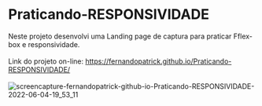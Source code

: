 # Praticando-RESPONSIVIDADE
Neste projeto desenvolvi uma Landing page de captura para praticar Fflex-box e responsividade. <br><br>
Link do projeto on-line: https://fernandopatrick.github.io/Praticando-RESPONSIVIDADE/ <br><br>
![screencapture-fernandopatrick-github-io-Praticando-RESPONSIVIDADE-2022-06-04-19_53_11](https://user-images.githubusercontent.com/78447989/172029333-fe967544-8953-421d-be1a-3a213aae8a49.png)
